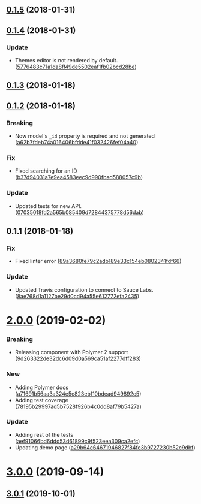 <a name="0.1.5"></a>
## [0.1.5](https://github.com/advanced-rest-client/themes-panel/compare/0.1.4...0.1.5) (2018-01-31)




<a name="0.1.4"></a>
## [0.1.4](https://github.com/advanced-rest-client/themes-panel/compare/0.1.3...0.1.4) (2018-01-31)


### Update

* Themes editor is not rendered by default. ([5776483c71a1da8ff49de5502eaf1fb02bcd28be](https://github.com/advanced-rest-client/themes-panel/commit/5776483c71a1da8ff49de5502eaf1fb02bcd28be))



<a name="0.1.3"></a>
## [0.1.3](https://github.com/advanced-rest-client/themes-panel/compare/0.1.2...0.1.3) (2018-01-18)




<a name="0.1.2"></a>
## [0.1.2](https://github.com/advanced-rest-client/themes-panel/compare/0.1.1...0.1.2) (2018-01-18)


### Breaking

* Now model's `_id` property is required and not generated ([a62b7fdeb74a016406bfdde41f032426fef04a40](https://github.com/advanced-rest-client/themes-panel/commit/a62b7fdeb74a016406bfdde41f032426fef04a40))

### Fix

* Fixed searching for an ID ([b37d94031a7e9ea4583eec9d990fbad588057c9b](https://github.com/advanced-rest-client/themes-panel/commit/b37d94031a7e9ea4583eec9d990fbad588057c9b))

### Update

* Updated tests for new API. ([07035018fd2a565b085409d72844375778d56dab](https://github.com/advanced-rest-client/themes-panel/commit/07035018fd2a565b085409d72844375778d56dab))



<a name="0.1.1"></a>
## 0.1.1 (2018-01-18)


### Fix

* Fixed linter error ([89a3680fe79c2adb189e33c154eb0802341fdf66](https://github.com/advanced-rest-client/themes-panel/commit/89a3680fe79c2adb189e33c154eb0802341fdf66))

### Update

* Updated Travis configuration to connect to Sauce Labs. ([8ae768d1a1127be29d0cd94a55e612772efa2435](https://github.com/advanced-rest-client/themes-panel/commit/8ae768d1a1127be29d0cd94a55e612772efa2435))



# [2.0.0](https://github.com/advanced-rest-client/themes-panel/compare/0.1.4...2.0.0) (2019-02-02)


### Breaking

* Releasing component with Polymer 2 support ([9d263322de32dc6d09d0a569ca51af2277dff283](https://github.com/advanced-rest-client/themes-panel/commit/9d263322de32dc6d09d0a569ca51af2277dff283))

### New

* Adding Polymer docs ([a71691b56aa3a324e5e823ebf10bdead949892c5](https://github.com/advanced-rest-client/themes-panel/commit/a71691b56aa3a324e5e823ebf10bdead949892c5))
* Adding test coverage ([78195b29997ad5b7528f926b4c0dd8af79b5427a](https://github.com/advanced-rest-client/themes-panel/commit/78195b29997ad5b7528f926b4c0dd8af79b5427a))

### Update

* Adding rest of the tests ([aef91066bd6ddd53d61899c9f523eea309ca2efc](https://github.com/advanced-rest-client/themes-panel/commit/aef91066bd6ddd53d61899c9f523eea309ca2efc))
* Updating demo page ([a29b64c64671946827f84fe3b9727230b52c9dbf](https://github.com/advanced-rest-client/themes-panel/commit/a29b64c64671946827f84fe3b9727230b52c9dbf))



# [3.0.0](https://github.com/advanced-rest-client/themes-panel/compare/0.1.4...3.0.0) (2019-09-14)



## [3.0.1](https://github.com/advanced-rest-client/themes-panel/compare/0.1.4...3.0.1) (2019-10-01)



